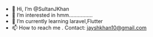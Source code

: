 - 👋 Hi, I’m @SultanJKhan
- 👀 I’m interested in hmm................
- 🌱 I’m currently learning laravel,Flutter
- 📫 How to reach me .
      Contact: jayshkhan10@gmail.com

<!---
SultanJKhan/SultanJKhan is a ✨ special ✨ repository because its `README.md` (this file) appears on your GitHub profile.
You can click the Preview link to take a look at your changes.
--->

